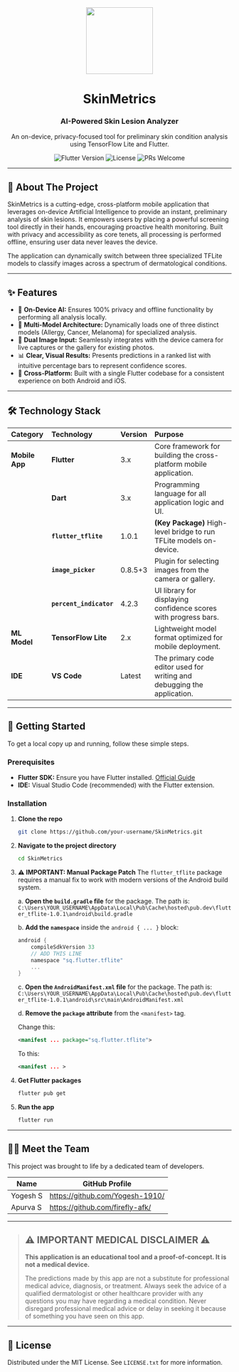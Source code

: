 <div align="center">
  <img src="https://github.com/user-attachments/assets/75d6a3c9-e917-4ad1-bd66-50e43f4d45eb" width="150"/>
  <h1>SkinMetrics</h1>
  <h3>AI-Powered Skin Lesion Analyzer</h3>
  <p>An on-device, privacy-focused tool for preliminary skin condition analysis using TensorFlow Lite and Flutter.</p>
</div>

<div align="center">
    <img src="https://img.shields.io/badge/Flutter-3.x-blue?logo=flutter" alt="Flutter Version">
    <img src="https://img.shields.io/badge/License-MIT-yellow.svg" alt="License">
    <img src="https://img.shields.io/badge/PRs-welcome-brightgreen.svg" alt="PRs Welcome">
</div>

---

## 📖 About The Project

SkinMetrics is a cutting-edge, cross-platform mobile application that leverages on-device Artificial Intelligence to provide an instant, preliminary analysis of skin lesions. It empowers users by placing a powerful screening tool directly in their hands, encouraging proactive health monitoring. Built with privacy and accessibility as core tenets, all processing is performed offline, ensuring user data never leaves the device.

The application can dynamically switch between three specialized TFLite models to classify images across a spectrum of dermatological conditions.

---

## ✨ Features

- 🔬 **On-Device AI:** Ensures 100% privacy and offline functionality by performing all analysis locally.
- 🔄 **Multi-Model Architecture:** Dynamically loads one of three distinct models (Allergy, Cancer, Melanoma) for specialized analysis.
- 📸 **Dual Image Input:** Seamlessly integrates with the device camera for live captures or the gallery for existing photos.
- 📊 **Clear, Visual Results:** Presents predictions in a ranked list with intuitive percentage bars to represent confidence scores.
- 📱 **Cross-Platform:** Built with a single Flutter codebase for a consistent experience on both Android and iOS.

---

## 🛠️ Technology Stack

| Category | Technology | Version | Purpose |
| :--- | :--- | :--- | :--- |
| **Mobile App** | **Flutter** | 3.x | Core framework for building the cross-platform mobile application. |
| | **Dart** | 3.x | Programming language for all application logic and UI. |
| | **`flutter_tflite`** | 1.0.1 | **(Key Package)** High-level bridge to run TFLite models on-device. |
| | **`image_picker`** | 0.8.5+3 | Plugin for selecting images from the camera or gallery. |
| | **`percent_indicator`** | 4.2.3 | UI library for displaying confidence scores with progress bars. |
| **ML Model**| **TensorFlow Lite** | 2.x | Lightweight model format optimized for mobile deployment. |
| **IDE** | **VS Code** | Latest | The primary code editor used for writing and debugging the application. |


---

## 🚀 Getting Started

To get a local copy up and running, follow these simple steps.

### Prerequisites

- **Flutter SDK:** Ensure you have Flutter installed. [Official Guide](https://docs.flutter.dev/get-started/install)
- **IDE:** Visual Studio Code (recommended) with the Flutter extension.

### Installation

1.  **Clone the repo**
    ```sh
    git clone https://github.com/your-username/SkinMetrics.git
    ```

2.  **Navigate to the project directory**
    ```sh
    cd SkinMetrics
    ```

3.  **⚠️ IMPORTANT: Manual Package Patch**
    The `flutter_tflite` package requires a manual fix to work with modern versions of the Android build system.

    a. **Open the `build.gradle` file** for the package. The path is:
    `C:\Users\YOUR_USERNAME\AppData\Local\Pub\Cache\hosted\pub.dev\flutter_tflite-1.0.1\android\build.gradle`

    b. **Add the `namespace`** inside the `android { ... }` block:
    ```gradle
    android {
        compileSdkVersion 33
        // ADD THIS LINE
        namespace "sq.flutter.tflite" 
        ...
    }
    ```

    c. **Open the `AndroidManifest.xml` file** for the package. The path is:
    `C:\Users\YOUR_USERNAME\AppData\Local\Pub\Cache\hosted\pub.dev\flutter_tflite-1.0.1\android\src\main\AndroidManifest.xml`

    d. **Remove the `package` attribute** from the `<manifest>` tag.
    
    Change this:
    ```xml
    <manifest ... package="sq.flutter.tflite">
    ```
    To this:
    ```xml
    <manifest ... >
    ```

4.  **Get Flutter packages**
    ```sh
    flutter pub get
    ```

5.  **Run the app**
    ```sh
    flutter run
    ```

---

## 🧑‍💻 Meet the Team

This project was brought to life by a dedicated team of developers.

| Name               | GitHub Profile                               |
| ------------------ | -------------------------------------------- |
| Yogesh S  | https://github.com/Yogesh-1910/        |
| Apurva S  |https://github.com/firefly-afk/  |


---

> ## ⚠️ IMPORTANT MEDICAL DISCLAIMER ⚠️
>
> **This application is an educational tool and a proof-of-concept. It is not a medical device.**
>
> The predictions made by this app are not a substitute for professional medical advice, diagnosis, or treatment. Always seek the advice of a qualified dermatologist or other healthcare provider with any questions you may have regarding a medical condition. Never disregard professional medical advice or delay in seeking it because of something you have seen on this app.

---

## 📄 License

Distributed under the MIT License. See `LICENSE.txt` for more information.

